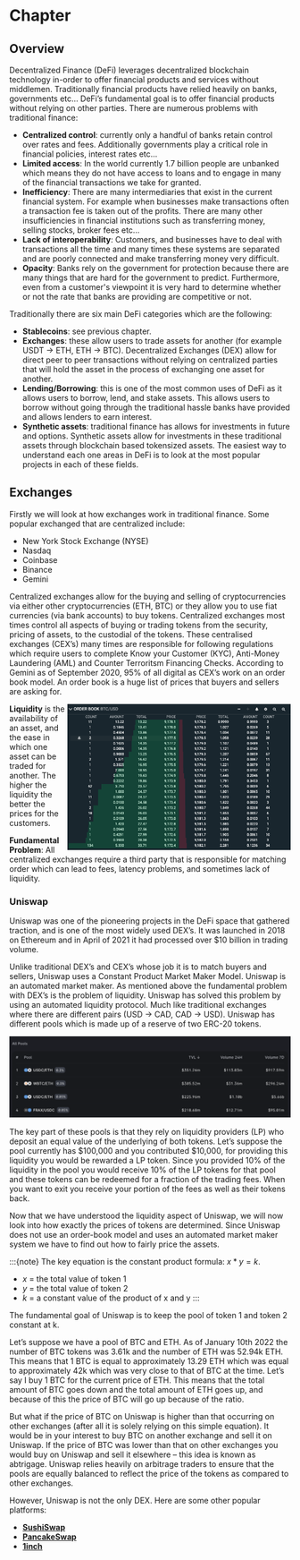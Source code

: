 # Chapter

## Overview

Decentralized Finance (DeFi) leverages decentralized blockchain technology in-order to offer financial products and services without middlemen. Traditionally financial products have relied heavily on banks, governments etc… DeFi’s fundamental goal is to offer financial products without relying on other parties. There are numerous problems with traditional finance:

* **Centralized control**: currently only a handful of banks retain control over rates and fees. Additionally governments play a critical role in financial policies, interest rates etc… 
* **Limited access**:  In the world currently 1.7 billion people are unbanked which means they do not have access to loans and to engage in many of the financial transactions we take for granted. 
* **Inefficiency**: There are many intermediaries that exist in the current financial system. For example when businesses make transactions often a transaction fee is taken out of the profits. There are many other insufficiencies in financial institutions such as transferring money, selling stocks, broker fees etc… 
* **Lack of interoperability**: Customers, and businesses have to deal with transactions all the time and many times these systems are separated and are poorly connected and make transferring money very difficult. 
* **Opacity**: Banks rely on the government for protection because there are many things that are hard for the government to predict. Furthermore, even from a customer's viewpoint it is very hard to determine whether or not the rate that banks are providing are competitive or not. 


Traditionally there are six main DeFi categories which are the following:

* **Stablecoins**: see previous chapter. 
* **Exchanges**: these allow users to trade assets for another (for example USDT → ETH, ETH → BTC). Decentralized Exchanges (DEX) allow for direct peer to peer transactions without relying on centralized parties that will hold the asset in the process of exchanging one asset for another. 
* **Lending/Borrowing**: this is one of the most common uses of DeFi as it allows users to borrow, lend, and stake assets. This allows users to borrow without going through the traditional hassle banks have provided and allows lenders to earn interest. 
* **Synthetic assets**: traditional finance has allows for investments in future and options. Synthetic assets allow for investments in these traditional assets through blockchain based tokensized assets. 
The easiest way to understand each one areas in DeFi is to look at the most popular projects in each of these fields. 

## Exchanges

Firstly we will look at how exchanges work in traditional finance. Some popular exchanged that are centralized include:

* New York Stock Exchange (NYSE) 
* Nasdaq 
* Coinbase 
* Binance 
* Gemini 

Centralized exchanges allow for the buying and selling of cryptocurrencies via either other cryptocurrencies (ETH, BTC) or they allow you to use fiat currencies (via bank accounts) to buy tokens. Centralized exchanges most times control all aspects of buying or trading tokens from the security, pricing of assets, to the custodial of the tokens. These centralised exchanges (CEX’s) many times are responsible for following regulations which require users to complete Know your Customer (KYC), Anti-Money Laundering (AML) and Counter Terroritsm Financing Checks. According to Gemini as of September 2020, 95% of all digital as CEX’s work on an order book model. An order book is a huge list of prices that buyers and sellers are asking for. 

<img align="right" img src="images/orderbook.png" width="400">


**Liquidity** is the availability of an asset, and the ease in which one asset can be traded for another. The higher the liquidity the better the prices for the customers. 


**Fundamental Problem**: All centralized exchanges require a third party that is responsible for matching order which can lead to fees, latency problems, and sometimes lack of liquidity. 

### Uniswap

Uniswap was one of the pioneering projects in the DeFi space that gathered traction, and is one of the most widely used DEX’s. It was launched in 2018 on Ethereum and in April of 2021 it had processed over $10 billion in trading volume. 

Unlike traditional DEX’s and CEX’s whose job it is to match buyers and sellers, Uniswap uses a Constant Product Market Maker Model. Uniswap is an automated market maker. As mentioned above the fundamental problem with DEX’s is the problem of liquidity. Uniswap has solved this problem by using an automated liquidity protocol. Much like traditional exchanges where there are different pairs (USD → CAD, CAD → USD). Uniswap has different pools which is made up of a reserve of two ERC-20 tokens. 

<img src="images/uniswap_pools.png">


The key part of these pools is that they rely on liquidity providers (LP)  who deposit an equal value of the underlying of both tokens. Let’s suppose the pool currently has \$100,000 and you contributed \$10,000, for providing this liquidity you would be rewarded a LP token. Since you provided 10% of the liquidity in the pool you would receive 10% of the LP tokens for that pool and these tokens can be redeemed for a fraction of the trading fees. When you want to exit you receive your portion of the fees as well as their tokens back. 

Now that we have understood the liquidity aspect of Uniswap, we will now look into how exactly the prices of tokens are determined. Since Uniswap does not use an order-book model and uses an automated market maker system we have to find out how to fairly price the assets. 

:::{note}
The key equation is the constant product formula: $x*y = k$. 

* $x$ = the total value of token 1 
* $y$ = the total value of token 2 
* $k$ = a constant value of the product of x and y 
:::

The fundamental goal of Uniswap is to keep the pool of token 1 and token 2 constant at k. 

Let’s suppose we have a pool of BTC and ETH. As of January 10th 2022 the number of BTC tokens was 3.61k and the number of ETH was 52.94k ETH. This means that 1 BTC is equal to approximately 13.29 ETH which was equal to approximately 42k which was very close to that of BTC at the time. Let’s say I buy 1 BTC for the current price of ETH. This means that the total amount of BTC goes down and the total amount of ETH goes up, and because of this the price of BTC will go up because of the ratio. 

But what if the price of BTC on Uniswap is higher than that occurring on other exchanges (after all it is solely relying on this simple equation). It would be in your interest to buy BTC on another exchange and sell it on Uniswap. If the price of BTC was lower than that on other exchanges you would buy on Uniswap and sell it elsewhere – this idea is known as abtrigage. Uniswap relies heavily on arbitrage traders to ensure that the pools are equally balanced to reflect the price of the tokens as compared to other exchanges. 

However, Uniswap is not the only DEX. Here are some other popular platforms:

* **[SushiSwap](https://sushi.com/)**
* **[PancakeSwap](https://pancakeswap.finance/)**
* **[1inch](https://app.1inch.io/)**




